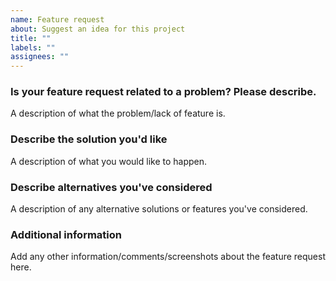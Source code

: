 ```yaml
---
name: Feature request
about: Suggest an idea for this project
title: ""
labels: ""
assignees: ""
---
```


### Is your feature request related to a problem? Please describe.

A description of what the problem/lack of feature is.

### Describe the solution you'd like

A description of what you would like to happen.

### Describe alternatives you've considered

A description of any alternative solutions or features you've considered.

### Additional information

Add any other information/comments/screenshots about the feature request here.
